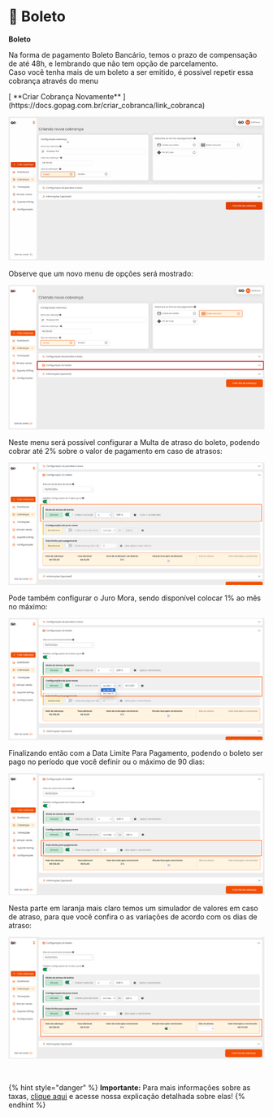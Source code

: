 # 📄 Boleto

**Boleto**

<p>Na forma de pagamento Boleto Bancário, temos o prazo de compensação de até 48h, e lembrando que não tem opção de parcelamento.<br>
Caso você tenha mais de um boleto a ser emitido, é possivel repetir essa cobrança através do menu</p> [ **Criar Cobrança Novamente** ](https://docs.gopag.com.br/criar_cobranca/link_cobranca)

![criar_cobranca_formas_pagamento_boleto_1](/assets/prints/criar_cobranca_formas_pagamento_boleto_1.gif)

<p>Observe que um novo menu de opções será mostrado:</p>

![criar_cobranca_formas_pagamento_boleto_2](/assets/prints/criar_cobranca_formas_pagamento_boleto_2.png)

<p>Neste menu será possível configurar a Multa de atraso do boleto, podendo cobrar até 2% sobre o valor de pagamento em caso de atrasos:</p>

![criar_cobranca_formas_pagamento_boleto_3](/assets/prints/criar_cobranca_formas_pagamento_boleto_3.png)

<p>Pode também configurar o Juro Mora, sendo disponível colocar 1% ao mês no máximo:</p>

![criar_cobranca_formas_pagamento_boleto_4](/assets/prints/criar_cobranca_formas_pagamento_boleto_4.png)

<p>Finalizando então com a Data Limite Para Pagamento, podendo o boleto ser pago no período que você definir ou o máximo de 90 dias:</p>

![criar_cobranca_formas_pagamento_boleto_5](/assets/prints/criar_cobranca_formas_pagamento_boleto_5.png)

<p>Nesta parte em laranja mais claro temos um simulador de valores em caso de atraso, para que você confira o as variações de acordo com os dias de atraso:

![criar_cobranca_formas_pagamento_boleto_6](/assets/prints/criar_cobranca_formas_pagamento_boleto_6.png)

<br>

{% hint style="danger" %}
**Importante:**  Para mais informações sobre as taxas, [clique aqui](/TAXAS/README.md) e acesse nossa explicação detalhada sobre elas!
{% endhint %}
